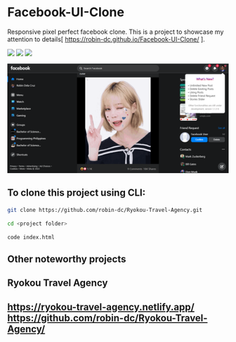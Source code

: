 # Facebook-UI-Clone

Responsive pixel perfect facebook clone. This is a project to showcase my attention to details[ https://robin-dc.github.io/Facebook-UI-Clone/ ].


<img src="https://img.shields.io/badge/html5-%23E34F26.svg?style=for-the-badge&logo=html5&logoColor=white">   <img src="https://img.shields.io/badge/css3%20-%2314354C.svg?&style=for-the-badge&logo=css3&logoColor=white">   <img src="https://img.shields.io/badge/javascript%20-%23323330.svg?&style=for-the-badge&logo=javascript&logoColor=%23F7DF1E">
<br>


<a href="https://facebook-darkmode-clone.netlify.app" target="_blank"><img src='https://github.com/robin-dc/Facebook-UI-Clone/blob/main/fb.png'></a>


## To clone this project using CLI:
```sh
git clone https://github.com/robin-dc/Ryokou-Travel-Agency.git
```
```sh
cd <project folder>
```
```sh
code index.html
```


## Other noteworthy projects
<h2>Ryokou Travel Agency<h2>
<a href="https://ryokou-travel-agency.netlify.app/">https://ryokou-travel-agency.netlify.app/</a><br>
<a href="https://github.com/robin-dc/Ryokou-Travel-Agency">https://github.com/robin-dc/Ryokou-Travel-Agency/</a>




